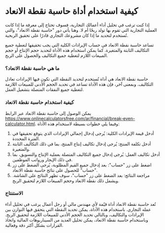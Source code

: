كيفية استخدام أداة حاسبة نقطة الانعاد
=====================================

إذا كنت ترغب في تحليل أداء أعمالك التجارية، فسوف تحتاج إلى معرفة ما إذا كانت العملية التجارية التي تقوم بها تولد ربحًا أم لا. وهنا يأتي دور "حاسبة نقطة الانعاد"، والتي تُستخدم لتحديد ما إذا كان مشروعك التجاري قادرًا على تحقيق الربحية.

تساعد حاسبة نقطة الانعاد في حساب الإيرادات الكلية التي يجب تحقيقها لتغطية جميع التكاليف الثابتة والمتغيرة. كما يمكن استخدام هذه الأداة لتحديد حجم الإنتاج أو حجم المبيعات اللازم لتغطية جميع التكاليف والحصول على الربح.

### ما هي حاسبة نقطة الانعاد؟

حاسبة نقطة الانعاد هي أداة تُستخدم لتحديد النقطة التي تكون فيها الإيرادات تعادل التكاليف. وبمعنى آخر، فإن هذه الأداة تساعد في تحديد الحجم الأدنى للمبيعات اللازمة لتغطية جميع النفقات المتصلة بتشغيل العمل.

### كيفية استخدام حاسبة نقطة الانعاد

يمكن الوصول إلى حاسبة نقطة الانعاد عبر الرابط <https://www.onlinecalculatorsfree.com/ar/financial/break-even-calculator.html>. وفيما يلي خطوات بسيطة لاستخدام هذه الأداة:

1. أدخل قيمة الإيرادات الكلية: يُرجى إدخال إجمالي الإيرادات الذي يتوقع تحقيقها في الفترة المحددة.
2. أدخل تكلفة المنتج: يُرجى إدخال تكاليف إنتاج المنتج، بما في ذلك التكاليف الثابتة والمتغيرة.
3. أدخل تكاليف العمل: يُرجى إدخال جميع التكاليف المتصلة بعملية الإنتاج والتسويق، بما في ذلك الإيجار ورواتب الموظفين.
4. اضغط على زر "حساب": بعد إدخال جميع القيم المطلوبة، يُرجى الضغط على زر "حساب" للحصول على نتائج حاسبة نقطة الانعاد.
5. مراجعة النتائج: بعد الضغط على زر "حساب"، سوف تظهر النتائج على الشاشة. ويشمل ذلك نقطة الانعاد وحجم المبيعات اللازم لتحقيق الربح.

### الاستنتاج

تُعد حاسبة نقطة الانعاد أداة قيّمة لأي مهندس مالي أو رجل أعمال يرغب في تحليل أداء عمله التجاري. باستخدام هذه الأداة، يمكن تحديد النقطة التي يتحقق فيها التوازن بين الإيرادات والتكاليف، وبالتالي تحديد الحجم الأدنى للمبيعات اللازمة لتحقيق الربح. وباستخدام حاسبة نقطة الانعاد، يمكن تحليل العديد من السيناريوهات المالية واتخاذ القرارات بشكل أكثر دقة وفعالية.
